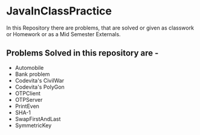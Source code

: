 # JavaInClassPractice
In this Repository there are problems, that are solved or given as classwork or Homework or as a Mid Semester Externals.

## Problems Solved in this repository are -

- Automobile
- Bank problem
- Codevita's CivilWar
- Codevita's PolyGon
- OTPClient
- OTPServer
- PrintEven
- SHA-1
- SwapFirstAndLast
- SymmetricKey
